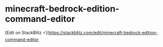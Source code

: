 # minecraft-bedrock-edition-command-editor

[Edit on StackBlitz ⚡️](https://stackblitz.com/edit/minecraft-bedrock-edition-command-editor